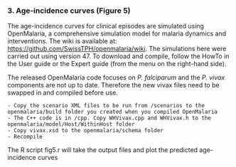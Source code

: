 

### 3. Age-incidence curves (Figure 5)

The age-incidence curves for clinical episodes are simulated using OpenMalaria, a comprehensive simulation model for malaria dynamics and interventions.
The wiki is available at: https://github.com/SwissTPH/openmalaria/wiki. The simulations here were carried out using version 47. To download and compile, follow the HowTo in the User guide or the Expert guide (from the menu on the right-hand side).

The released OpenMalaria code focuses on <i>P. falciparum</i> and the <i>P. vivax</i> components are not up to date. Therefore the new vivax files need to be swapped in and compiled before use.

    - Copy the scenario XML files to be run from /scenarios to the openmalaria/build folder you created when you compiled OpenMalaria 
    - The C++ code is in /cpp. Copy WHVivax.cpp and WHVivax.h to the openmalaria/model/Host/WithinHost folder
    - Copy vivax.xsd to the openmalaria/schema folder
    - Recompile

The R script fig5.r will take the output files and plot the predicted age-incidence curves   

